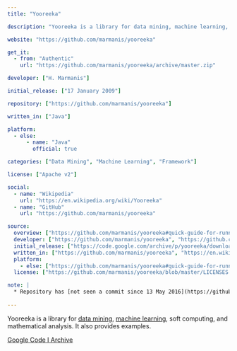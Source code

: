 ```yaml
---
title: "Yooreeka"

description: "Yooreeka is a library for data mining, machine learning, soft computing, and mathematical analysis"

website: "https://github.com/marmanis/yooreeka"

get_it:
  - from: "Authentic"
    url: "https://github.com/marmanis/yooreeka/archive/master.zip"

developer: ["H. Marmanis"]

initial_release: ["17 January 2009"]

repository: ["https://github.com/marmanis/yooreeka"]

written_in: ["Java"]

platform:
  - else:
      - name: "Java"
        official: true

categories: ["Data Mining", "Machine Learning", "Framework"]

license: ["Apache v2"]

social:
  - name: "Wikipedia"
    url: "https://en.wikipedia.org/wiki/Yooreeka"
  - name: "GitHub"
    url: "https://github.com/marmanis/yooreeka"

source:
  overview: ["https://github.com/marmanis/yooreeka#quick-guide-for-running-the-examples"]
  developer: ["https://github.com/marmanis/yooreeka", "https://github.com/marmanis"]
  initial_release: ["https://code.google.com/archive/p/yooreeka/downloads"]
  written_in: ["https://github.com/marmanis/yooreeka", "https://en.wikipedia.org/w/index.php?title=Yooreeka&oldid=857164396"]
  platform:
    - else: ["https://github.com/marmanis/yooreeka#quick-guide-for-running-the-examples"]
  license: ["https://github.com/marmanis/yooreeka/blob/master/LICENSES.txt"]

note: |
  * Repository has [not seen a commit since 13 May 2016](https://github.com/marmanis/yooreeka/graphs/contributors), nor has it been announced as discontinued.
  
---
```

  Yooreeka is a library for [data mining](/categories/data-mining), [machine learning](/categories/machine-learning), soft computing, and mathematical analysis. It also provides examples.
  
  [Google Code  I  Archive](https://code.google.com/archive/p/yooreeka/)
